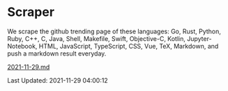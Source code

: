 # Scraper

We scrape the github trending page of these languages: Go, Rust, Python, Ruby, C++, C, Java, Shell, Makefile, Swift, Objective-C, Kotlin, Jupyter-Notebook, HTML, JavaScript, TypeScript, CSS, Vue, TeX, Markdown, and push a markdown result everyday.

[2021-11-29.md](https://github.com/yangwenmai/github-trending-backup/blob/master/2021-11-29.md)

Last Updated: 2021-11-29 04:00:12